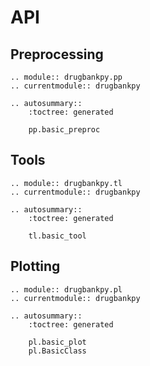 # API

## Preprocessing

```{eval-rst}
.. module:: drugbankpy.pp
.. currentmodule:: drugbankpy

.. autosummary::
    :toctree: generated

    pp.basic_preproc
```

## Tools

```{eval-rst}
.. module:: drugbankpy.tl
.. currentmodule:: drugbankpy

.. autosummary::
    :toctree: generated

    tl.basic_tool
```

## Plotting

```{eval-rst}
.. module:: drugbankpy.pl
.. currentmodule:: drugbankpy

.. autosummary::
    :toctree: generated

    pl.basic_plot
    pl.BasicClass
```
